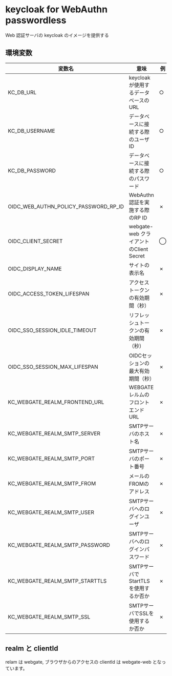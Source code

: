 # keycloak for WebAuthn passwordless

Web 認証サーバの keycloak のイメージを提供する

## 環境変数

|変数名|意味|例|必須|
|--|--|--|--|
|KC_DB_URL|keycloak が使用するデータベースのURL|○|jdbc:mysql://mysql/keycloak|
|KC_DB_USERNAME|データベースに接続する際のユーザID|○|keycloak|
|KC_DB_PASSWORD|データベースに接続する際のパスワード|○|j49dfb1!34|
|OIDC_WEB_AUTHN_POLICY_PASSWORD_RP_ID|WebAuthn認証を実施する際のRP ID|✗|example.com|
|OIDC_CLIENT_SECRET|webgate-web クライアントのClient Secret|◯|j49dfb1!34|
|OIDC_DISPLAY_NAME|サイトの表示名|✗|WebGate認証サービス|
|OIDC_ACCESS_TOKEN_LIFESPAN|アクセストークンの有効期間（秒）|✗|300|
|OIDC_SSO_SESSION_IDLE_TIMEOUT|リフレッシュトークンの有効期間（秒）|✗|1800|
|OIDC_SSO_SESSION_MAX_LIFESPAN|OIDCセッションの最大有効期間（秒）|✗|64800|
|KC_WEBGATE_REALM_FRONTEND_URL|WEBGATEレルムのフロントエンドURL|✗|https://example.com/|
|KC_WEBGATE_REALM_SMTP_SERVER|SMTPサーバのホスト名|✗|smtp.gmail.com|
|KC_WEBGATE_REALM_SMTP_PORT|SMTPサーバのポート番号|✗|５８７|
|KC_WEBGATE_REALM_SMTP_FROM|メールのFROMのアドレス|✗|support@example.com|
|KC_WEBGATE_REALM_SMTP_USER|SMTPサーバへのログインユーザ|✗|root@example.com|
|KC_WEBGATE_REALM_SMTP_PASSWORD|SMTPサーバへのログインパスワード|✗|j49dfb1!34|
|KC_WEBGATE_REALM_SMTP_STARTTLS|SMTPサーバでStartTLSを使用するか否か|✗|false|
|KC_WEBGATE_REALM_SMTP_SSL|SMTPサーバでSSLを使用するか否か|✗|true|

## realm と clientId

relam は webgate, ブラウザからのアクセスの clientId は webgate-web となっています。
